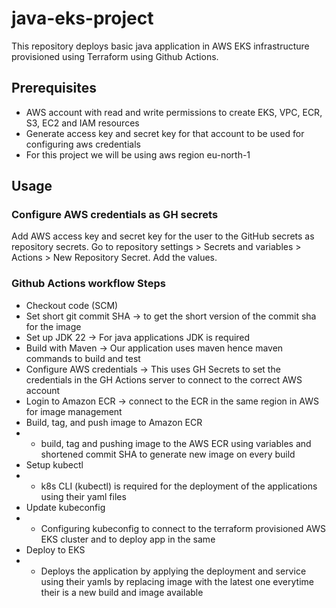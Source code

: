 # java-eks-project
This repository deploys basic java application in AWS EKS infrastructure provisioned using Terraform using Github Actions.

## Prerequisites

- AWS account with read and write permissions to create EKS, VPC, ECR, S3, EC2 and IAM resources
- Generate access key and secret key for that account to be used for configuring aws credentials
- For this project we will be using aws region eu-north-1

## Usage

### Configure AWS credentials as GH secrets
Add AWS access key and secret key for the user to the GitHub secrets as repository secrets.
Go to repository settings > Secrets and variables > Actions > New Repository Secret.
Add the values.

### Github Actions workflow Steps
- Checkout code (SCM)
- Set short git commit SHA -> to get the short version of the commit sha for the image
- Set up JDK 22 -> For java applications JDK is required
- Build with Maven -> Our application uses maven hence maven commands to build and test
- Configure AWS credentials -> This uses GH Secrets to set the credentials in the GH Actions server to connect to the correct AWS account
- Login to Amazon ECR -> connect to the ECR in the same region in AWS for image management
- Build, tag, and push image to Amazon ECR
- - build, tag and pushing image to the AWS ECR using variables and shortened commit SHA to generate new image on every build
- Setup kubectl
- - k8s CLI (kubectl) is required for the deployment of the applications using their yaml files
- Update kubeconfig
- - Configuring kubeconfig to connect to the terraform provisioned AWS EKS cluster and to deploy app in the same
- Deploy to EKS
- - Deploys the application by applying the deployment and service using their yamls by replacing image with the latest one everytime their is a new build and image available

